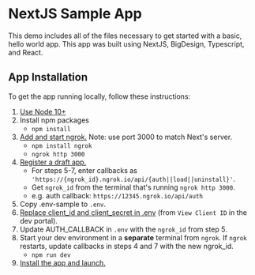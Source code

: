# NextJS Sample App

This demo includes all of the files necessary to get started with a basic, hello world app. This app was built using NextJS, BigDesign, Typescript, and React.

## App Installation

To get the app running locally, follow these instructions:

1. [Use Node 10+](https://docs.npmjs.com/downloading-and-installing-node-js-and-npm#checking-your-version-of-npm-and-node-js)
2. Install npm packages
    - `npm install`
3. [Add and start ngrok.](https://www.npmjs.com/package/ngrok#usage) Note: use port 3000 to match Next's server.
    - `npm install ngrok`
    - `ngrok http 3000`
4. [Register a draft app.](https://developer.bigcommerce.com/api-docs/apps/quick-start#register-a-draft-app)
     - For steps 5-7, enter callbacks as `'https://{ngrok_id}.ngrok.io/api/{auth||load||uninstall}'`. 
     - Get `ngrok_id` from the terminal that's running `ngrok http 3000`.
     - e.g. auth callback: `https://12345.ngrok.io/api/auth`
5. Copy .env-sample to `.env`.
6. [Replace client_id and client_secret in .env](https://devtools.bigcommerce.com/my/apps) (from `View Client ID` in the dev portal).
7. Update AUTH_CALLBACK in `.env` with the `ngrok_id` from step 5.
8. Start your dev environment in a **separate** terminal from `ngrok`. If `ngrok` restarts, update callbacks in steps 4 and 7 with the new ngrok_id.
    - `npm run dev`
9. [Install the app and launch.](https://developer.bigcommerce.com/api-docs/apps/quick-start#install-the-app)
